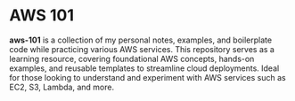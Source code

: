 # AWS 101

**aws-101** is a collection of my personal notes, examples, and boilerplate code while practicing various AWS services. This repository serves as a learning resource, covering foundational AWS concepts, hands-on examples, and reusable templates to streamline cloud deployments. Ideal for those looking to understand and experiment with AWS services such as EC2, S3, Lambda, and more.
